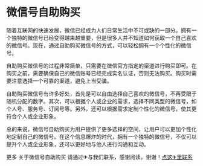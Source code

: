 # 微信号自助购买

随着互联网的快速发展，微信已经成为人们日常生活中不可或缺的一部分。拥有一个独特的微信号已经变得越来越重要，但是很多人并不知道如何获取一个自己喜欢的微信号。现在，通过自助购买微信号的方式，可以轻松拥有一个个性化的微信号。

自助购买微信号的过程非常简单，只需要在微信官方指定的渠道进行购买即可。在购买之前，需要确保自己的微信账号已经完成实名认证，否则无法购买。购买时需要注意选择一个可靠的渠道，避免上当受骗。

自助购买微信号有许多好处，首先是可以自由选择自己喜欢的微信号，不再受限于随机分配的数字。其次，可以根据个人或企业的需求，选择不同类型的微信号，如个人号、服务号、订阅号等。另外，还可以根据需求定制个性化的微信号，使其更符合个人或企业形象。

总的来说，微信号自助购买为用户提供了更多选择的空间，让用户可以更加个性化地定制自己的微信号。在这个信息爆炸的时代，拥有一个独特的微信号，不仅可以提升个人或企业形象，还可以更好地与他人进行沟通和互动。

更多 关于微信号自助购买 请通过✈与我们联系，感谢阅读，谢谢！[点这✈里联系](https://add.k02.cc)